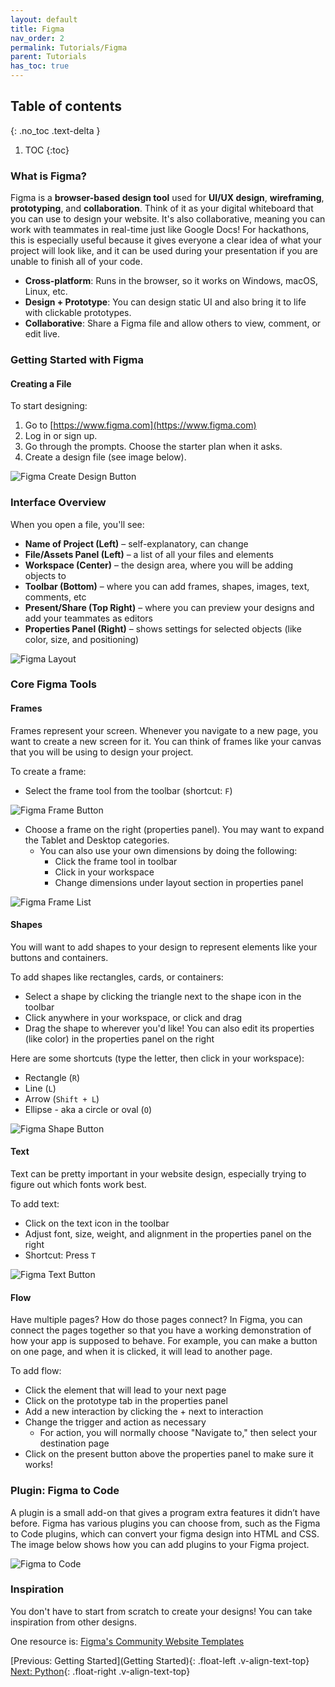 ```yaml
---
layout: default
title: Figma
nav_order: 2
permalink: Tutorials/Figma
parent: Tutorials
has_toc: true
---
```


## Table of contents
{: .no_toc .text-delta }

1. TOC
{:toc}

### What is Figma?

Figma is a **browser-based design tool** used for **UI/UX design**, **wireframing**, **prototyping**, and **collaboration**. Think of it as your digital whiteboard that you can use to design your website. It's also collaborative, meaning you can work with teammates in real-time just like Google Docs! For hackathons, this is especially useful because it gives everyone a clear idea of what your project will look like, and it can be used during your presentation if you are unable to finish all of your code.

- **Cross-platform**: Runs in the browser, so it works on Windows, macOS, Linux, etc.
- **Design + Prototype**: You can design static UI and also bring it to life with clickable prototypes.
- **Collaborative**: Share a Figma file and allow others to view, comment, or edit live.


### Getting Started with Figma

#### **Creating a File**

To start designing:

1. Go to [https://www.figma.com](https://www.figma.com)
2. Log in or sign up. 
3. Go through the prompts. Choose the starter plan when it asks. 
4. Create a design file (see image below).

![Figma Create Design Button](../source/assets/images/figma_design_button.png)



### Interface Overview

When you open a file, you'll see:


- **Name of Project (Left)** – self-explanatory, can change
- **File/Assets Panel (Left)** – a list of all your files and elements
- **Workspace (Center)** – the design area, where you will be adding objects to
- **Toolbar (Bottom)** – where you can add frames, shapes, images, text, comments, etc
- **Present/Share (Top Right)** – where you can preview your designs and add your teammates as editors
- **Properties Panel (Right)** – shows settings for selected objects (like color, size, and positioning)

![Figma Layout](../source/assets/images/figma_layout.png)


### Core Figma Tools

#### **Frames**

Frames represent your screen. Whenever you navigate to a new page, you want to create a new screen for it. You can think of frames like your canvas that you will be using to design your project. 

To create a frame: 
- Select the frame tool from the toolbar (shortcut: `F`)

![Figma Frame Button](../source/assets/images/figma_frame_icon.png)

- Choose a frame on the right (properties panel). You may want to expand the Tablet and Desktop categories.
  - You can also use your own dimensions by doing the following:
    - Click the frame tool in toolbar
    - Click in your workspace
    - Change dimensions under layout section in properties panel

![Figma Frame List](../source/assets/images/figma_frame_list.png)


#### **Shapes**

You will want to add shapes to your design to represent elements like your buttons and containers. 

To add shapes like rectangles, cards, or containers:
- Select a shape by clicking the triangle next to the shape icon in the toolbar
- Click anywhere in your workspace, or click and drag
- Drag the shape to wherever you\'d like! You can also edit its properties (like color) in the properties panel on the right

Here are some shortcuts (type the letter, then click in your workspace):
- Rectangle (`R`)
- Line (`L`)
- Arrow (`Shift + L`)
- Ellipse - aka a circle or oval (`O`)

![Figma Shape Button](../source/assets/images/figma_shape_icon.png)

#### **Text**

Text can be pretty important in your website design, especially trying to figure out which fonts work best.

To add text: 
- Click on the text icon in the toolbar
- Adjust font, size, weight, and alignment in the properties panel on the right
- Shortcut: Press `T`

![Figma Text Button](../source/assets/images/figma_text_icon.png)

#### **Flow**

Have multiple pages? How do those pages connect? In Figma, you can connect the pages together so that you have a working demonstration of how your app is supposed to behave. For example, you can make a button on one page, and when it is clicked, it will lead to another page. 

To add flow: 
- Click the element that will lead to your next page
- Click on the prototype tab in the properties panel
- Add a new interaction by clicking the + next to interaction
- Change the trigger and action as necessary
  - For action, you will normally choose "Navigate to," then select your destination page
- Click on the present button above the properties panel to make sure it works!


### Plugin: Figma to Code
A plugin is a small add-on that gives a program extra features it didn’t have before. Figma has various plugins you can choose from, such as the Figma to Code plugins, which can convert your figma design into HTML and CSS. The image below shows how you can add plugins to your Figma project.

![Figma to Code](../source/assets/images/figma_to_code.png)


### Inspiration
You don\'t have to start from scratch to create your designs! You can take inspiration from other designs. 

One resource is: [Figma\'s Community Website Templates](https://www.figma.com/community/website-templates?editor_type=figma)

[Previous: Getting Started](Getting Started){: .float-left .v-align-text-top}
[Next: Python](Python){: .float-right .v-align-text-top}

